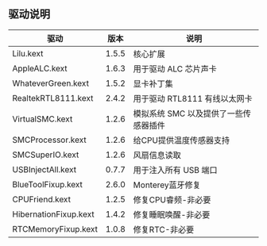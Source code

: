## **驱动说明**

|驱动|版本|说明|
|-----------------|----|------|
|Lilu.kext|1.5.5|核心扩展|
|AppleALC.kext|1.6.3|用于驱动 ALC 芯片声卡|
|WhateverGreen.kext|1.5.2|显卡补丁集|
|RealtekRTL8111.kext|2.4.2|用于驱动 RTL8111 有线以太网卡|
|VirtualSMC.kext|1.2.6|模拟系统 SMC 以及提供了一些传感器插件|
|SMCProcessor.kext|1.2.6|给CPU提供温度传感器支持|
|SMCSuperIO.kext|1.2.6|风扇信息读取|
|USBInjectAll.kext|0.7.7|用于注入所有 USB 端口|
|BlueToolFixup.kext|2.6.0|Monterey蓝牙修复|
|CPUFriend.kext|1.2.5|修复CPU睿频-非必要|
|HibernationFixup.kext|1.4.2|修复睡眠唤醒-非必要|
|RTCMemoryFixup.kext|1.0.8|修复RTC-非必要|